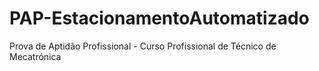 # PAP-EstacionamentoAutomatizado
Prova de Aptidão Profissional - Curso Profissional de Técnico de Mecatrónica
